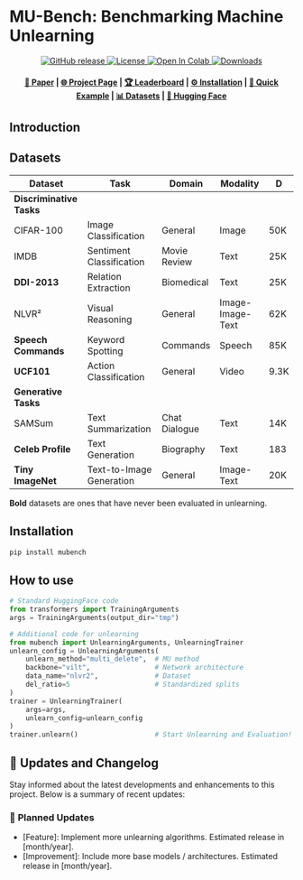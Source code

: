 # MU-Bench: Benchmarking Machine Unlearning

<p align="center">
    <a href="https://github.com/beir-cellar/beir/releases">
        <img alt="GitHub release" src="https://img.shields.io/github/release/beir-cellar/beir.svg">
    </a>
    <a href="https://github.com/beir-cellar/beir/blob/master/LICENSE">
        <img alt="License" src="https://img.shields.io/github/license/beir-cellar/beir.svg?color=green">
    </a>
    <a href="https://colab.research.google.com/drive/1HfutiEhHMJLXiWGT8pcipxT5L2TpYEdt?usp=sharing">
        <img alt="Open In Colab" src="https://colab.research.google.com/assets/colab-badge.svg">
    </a>
    <a href="https://pepy.tech/project/beir">
        <img alt="Downloads" src="https://static.pepy.tech/personalized-badge/beir?period=total&units=international_system&left_color=grey&right_color=orange&left_text=Downloads">
    </a>
</p>

<h4 align="center">
    <p>
        <a href="https://arxiv.org/abs/2406.14796">📄 Paper</a> |
        <a href="https://clu-uml.github.io/MU-Bench-Project-Page">🌐 Project Page</a> |
        <a href="">🏆 Leaderboard</a> |
        <a href="#beers-installation">⚙️ Installation</a> |
        <a href="#beers-quick-example">🚀 Quick Example</a> |
        <a href="#Datasets">📊 Datasets</a> |
        <a href="https://huggingface.co/BeIR">🤗 Hugging Face</a>
    <p>
</h4>



## Introduction


## Datasets

| **Dataset**              | **Task**                 | **Domain**          | **Modality**          | **D**    |
|--------------------------|--------------------------|---------------------|-----------------------|----------|
| **Discriminative Tasks** |                          |                     |                       |          |
| CIFAR-100                | Image Classification     | General             | Image                 | 50K      |
| IMDB                     | Sentiment Classification | Movie Review        | Text                  | 25K      |
| **DDI-2013**             | Relation Extraction      | Biomedical          | Text                  | 25K      |
| NLVR²                    | Visual Reasoning         | General             | Image-Image-Text      | 62K      |
| **Speech Commands**      | Keyword Spotting         | Commands            | Speech                | 85K      |
| **UCF101**               | Action Classification    | General             | Video                 | 9.3K     |
| **Generative Tasks**     |                          |                     |                       |          |
| SAMSum                   | Text Summarization       | Chat Dialogue       | Text                  | 14K      |
| **Celeb Profile**        | Text Generation          | Biography           | Text                  | 183      |
| **Tiny ImageNet**        | Text-to-Image Generation | General             | Image-Text            | 20K      |


**Bold** datasets are ones that have never been evaluated in unlearning.

## Installation

```Bash
pip install mubench
```

## How to use

```python
# Standard HuggingFace code
from transformers import TrainingArguments
args = TrainingArguments(output_dir="tmp")

# Additional code for unlearning
from mubench import UnlearningArguments, UnlearningTrainer
unlearn_config = UnlearningArguments(
    unlearn_method="multi_delete",  # MU method
    backbone="vilt",                # Network architecture
    data_name="nlvr2",              # Dataset
    del_ratio=5                     # Standardized splits
)
trainer = UnlearningTrainer(
    args=args, 
    unlearn_config=unlearn_config
)
trainer.unlearn()                   # Start Unlearning and Evaluation!
```


##

## 📢 Updates and Changelog

Stay informed about the latest developments and enhancements to this project. Below is a summary of recent updates:

### 📅 **Planned Updates**
- [Feature]: Implement more unlearning algorithms. Estimated release in [month/year].
- [Improvement]: Include more base models / architectures. Estimated release in [month/year].

<!-- **Note**: For a complete history, refer to the [Changelog](link-to-detailed-changelog). -->
